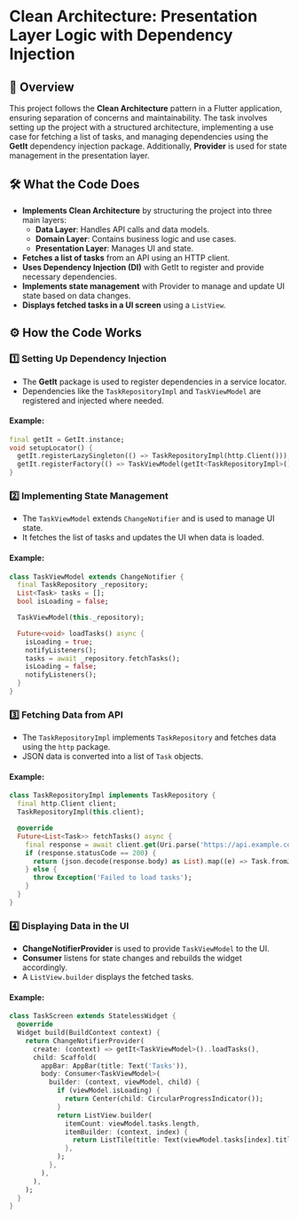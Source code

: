 # Clean Architecture: Presentation Layer Logic with Dependency Injection

## 📌 Overview
This project follows the **Clean Architecture** pattern in a Flutter application, ensuring separation of concerns and maintainability. The task involves setting up the project with a structured architecture, implementing a use case for fetching a list of tasks, and managing dependencies using the **GetIt** dependency injection package. Additionally, **Provider** is used for state management in the presentation layer.

## 🛠 What the Code Does
- **Implements Clean Architecture** by structuring the project into three main layers:
  - **Data Layer**: Handles API calls and data models.
  - **Domain Layer**: Contains business logic and use cases.
  - **Presentation Layer**: Manages UI and state.
- **Fetches a list of tasks** from an API using an HTTP client.
- **Uses Dependency Injection (DI)** with GetIt to register and provide necessary dependencies.
- **Implements state management** with Provider to manage and update UI state based on data changes.
- **Displays fetched tasks in a UI screen** using a `ListView`.

## ⚙️ How the Code Works
### 1️⃣ Setting Up Dependency Injection
- The **GetIt** package is used to register dependencies in a service locator.
- Dependencies like the `TaskRepositoryImpl` and `TaskViewModel` are registered and injected where needed.

#### Example:
```dart
final getIt = GetIt.instance;
void setupLocator() {
  getIt.registerLazySingleton(() => TaskRepositoryImpl(http.Client()));
  getIt.registerFactory(() => TaskViewModel(getIt<TaskRepositoryImpl>()));
}
```

### 2️⃣ Implementing State Management
- The `TaskViewModel` extends `ChangeNotifier` and is used to manage UI state.
- It fetches the list of tasks and updates the UI when data is loaded.

#### Example:
```dart
class TaskViewModel extends ChangeNotifier {
  final TaskRepository _repository;
  List<Task> tasks = [];
  bool isLoading = false;

  TaskViewModel(this._repository);

  Future<void> loadTasks() async {
    isLoading = true;
    notifyListeners();
    tasks = await _repository.fetchTasks();
    isLoading = false;
    notifyListeners();
  }
}
```

### 3️⃣ Fetching Data from API
- The `TaskRepositoryImpl` implements `TaskRepository` and fetches data using the `http` package.
- JSON data is converted into a list of `Task` objects.

#### Example:
```dart
class TaskRepositoryImpl implements TaskRepository {
  final http.Client client;
  TaskRepositoryImpl(this.client);

  @override
  Future<List<Task>> fetchTasks() async {
    final response = await client.get(Uri.parse('https://api.example.com/tasks'));
    if (response.statusCode == 200) {
      return (json.decode(response.body) as List).map((e) => Task.fromJson(e)).toList();
    } else {
      throw Exception('Failed to load tasks');
    }
  }
}
```

### 4️⃣ Displaying Data in the UI
- **ChangeNotifierProvider** is used to provide `TaskViewModel` to the UI.
- **Consumer** listens for state changes and rebuilds the widget accordingly.
- A `ListView.builder` displays the fetched tasks.

#### Example:
```dart
class TaskScreen extends StatelessWidget {
  @override
  Widget build(BuildContext context) {
    return ChangeNotifierProvider(
      create: (context) => getIt<TaskViewModel>()..loadTasks(),
      child: Scaffold(
        appBar: AppBar(title: Text('Tasks')),
        body: Consumer<TaskViewModel>(
          builder: (context, viewModel, child) {
            if (viewModel.isLoading) {
              return Center(child: CircularProgressIndicator());
            }
            return ListView.builder(
              itemCount: viewModel.tasks.length,
              itemBuilder: (context, index) {
                return ListTile(title: Text(viewModel.tasks[index].title));
              },
            );
          },
        ),
      ),
    );
  }
}
```
